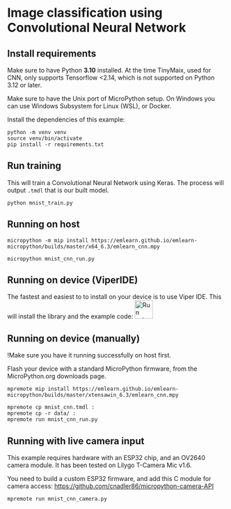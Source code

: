 
# Image classification using Convolutional Neural Network


## Install requirements

Make sure to have Python **3.10** installed.
At the time TinyMaix, used for CNN, only supports Tensorflow <2.14,
which is not supported on Python 3.12 or later.

Make sure to have the Unix port of MicroPython setup.
On Windows you can use Windows Subsystem for Linux (WSL), or Docker.

Install the dependencies of this example:
```console
python -m venv venv
source venv/bin/activate
pip install -r requirements.txt
```

## Run training

This will train a Convolutional Neural Network using Keras.
The process will output `.tmdl` that is our built model.

```console
python mnist_train.py
```

## Running on host

```console
micropython -m mip install https://emlearn.github.io/emlearn-micropython/builds/master/x64_6.3/emlearn_cnn.mpy

micropython mnist_cnn_run.py
```

## Running on device (ViperIDE)

The fastest and easiest to to install on your device is to use Viper IDE.
This will install the library and the example code:
[<img src="https://raw.githubusercontent.com/vshymanskyy/ViperIDE/refs/heads/main/assets/btn_run.png" alt="Run using ViperIDE" height="42"/>](https://viper-ide.org/?install=github:emlearn/emlearn-micropython/examples/mnist_cnn)


## Running on device (manually)

!Make sure you have it running successfully on host first.

Flash your device with a standard MicroPython firmware,
from the MicroPython.org downloads page.

```console
mpremote mip install https://emlearn.github.io/emlearn-micropython/builds/master/xtensawin_6.3/emlearn_cnn.mpy
```

```console
mpremote cp mnist_cnn.tmdl :
mpremote cp -r data/ :
mpremote run mnist_cnn_run.py
```

## Running with live camera input

This example requires hardware with an ESP32 chip, and an OV2640 camera module.
It has been tested on Lilygo T-Camera Mic v1.6. 

You need to build a custom ESP32 firmware,
and add this C module for camera access:
https://github.com/cnadler86/micropython-camera-API

```
mpremote run mnist_cnn_camera.py
```

